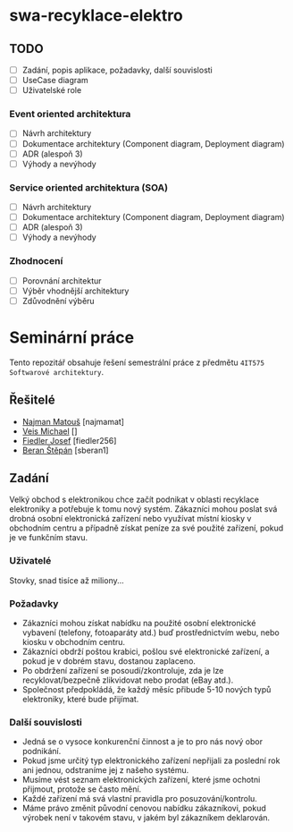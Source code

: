 # swa-recyklace-elektro

## TODO
- [ ] Zadání, popis aplikace, požadavky, další souvislosti
- [ ] UseCase diagram
- [ ] Uživatelské role

### Event oriented architektura
- [ ] Návrh architektury
- [ ] Dokumentace architektury (Component diagram, Deployment diagram)
- [ ] ADR (alespoň 3)
- [ ] Výhody a nevýhody

### Service oriented architektura (SOA)  
- [ ] Návrh architektury
- [ ] Dokumentace architektury (Component diagram, Deployment diagram)
- [ ] ADR (alespoň 3)
- [ ] Výhody a nevýhody

### Zhodnocení
- [ ] Porovnání architektur
- [ ] Výběr vhodnější architektury
- [ ] Zdůvodnění výběru

# Seminární práce
Tento repozitář obsahuje řešení semestrální práce z předmětu `4IT575 Softwarové architektury`.

## Řešitelé
- [Najman Matouš](https://github.com/matousnajman) [najmamat]
- [Veis Michael](https://github.com/michaelveis) []
- [Fiedler Josef](https://github.com/fiedler256) [fiedler256]
- [Beran Štěpán](https://github.com/stepanberan) [sberan1]

## Zadání
Velký obchod s elektronikou chce začít podnikat v oblasti recyklace elektroniky a potřebuje k tomu nový systém. Zákazníci mohou poslat svá drobná osobní elektronická zařízení nebo využívat místní kiosky v obchodním centru a případně získat peníze za své použité zařízení, pokud je ve funkčním stavu.

### Uživatelé
Stovky, snad tisíce až miliony...

### Požadavky
- Zákazníci mohou získat nabídku na použité osobní elektronické vybavení (telefony, fotoaparáty atd.) buď prostřednictvím webu, nebo kiosku v obchodním centru.
- Zákazníci obdrží poštou krabici, pošlou své elektronické zařízení, a pokud je v dobrém stavu, dostanou zaplaceno.
- Po obdržení zařízení se posoudí/zkontroluje, zda je lze recyklovat/bezpečně zlikvidovat nebo prodat (eBay atd.).
- Společnost předpokládá, že každý měsíc přibude 5-10 nových typů elektroniky, které bude přijímat.

### Další souvislosti
- Jedná se o vysoce konkurenční činnost a je to pro nás nový obor podnikání.
- Pokud jsme určitý typ elektronického zařízení nepřijali za poslední rok ani jednou, odstraníme jej z našeho systému.
- Musíme vést seznam elektronických zařízení, které jsme ochotni přijmout, protože se často mění.
- Každé zařízení má svá vlastní pravidla pro posuzování/kontrolu.
- Máme právo změnit původní cenovou nabídku zákazníkovi, pokud výrobek není v takovém stavu, v jakém byl zákazníkem deklarován.
